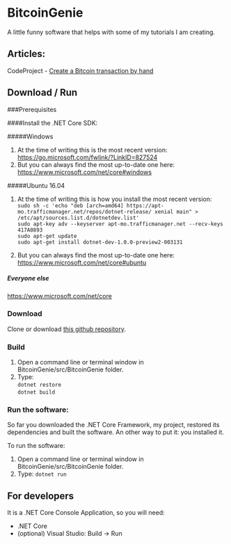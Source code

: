 # BitcoinGenie

A little funny software that helps with some of my tutorials I am creating.

## Articles:

CodeProject - [Create a Bitcoin transaction by hand](http://www.codeproject.com/Articles/1151054/Create-a-Bitcoin-transaction-by-hand)

## Download / Run

###Prerequisites

####Install the .NET Core SDK:

#####Windows

1. At the time of writing this is the most recent version: https://go.microsoft.com/fwlink/?LinkID=827524
2. But you can always find the most up-to-date one here: https://www.microsoft.com/net/core#windows

#####Ubuntu 16.04

1. At the time of writing this is how you install the most recent version:  
  `sudo sh -c 'echo "deb [arch=amd64] https://apt-mo.trafficmanager.net/repos/dotnet-release/ xenial main" > /etc/apt/sources.list.d/dotnetdev.list'`  
  `sudo apt-key adv --keyserver apt-mo.trafficmanager.net --recv-keys 417A0893`  
  `sudo apt-get update`  
  `sudo apt-get install dotnet-dev-1.0.0-preview2-003131`  

2. But you can always find the most up-to-date one here: https://www.microsoft.com/net/core#ubuntu

##### Everyone else

https://www.microsoft.com/net/core

### Download

Clone or download [this github repository](https://github.com/nopara73/BitcoinGenie/).

### Build  
  
1. Open a command line or terminal window in BitcoinGenie/src/BitcoinGenie folder.  
2. Type:  
  `dotnet restore`  
  `dotnet build`
  
### Run the software:
So far you downloaded the .NET Core Framework, my project, restored its dependencies and built the software. An other way to put it: you installed it.  
  
To run the software:
  
1. Open a command line or terminal window in BitcoinGenie/src/BitcoinGenie folder.
2. Type: `dotnet run`
  
## For developers
  
It is a .NET Core Console Application, so you will need:  
* .NET Core  
* (optional) Visual Studio: Build -> Run  
